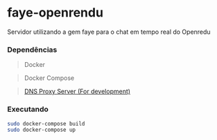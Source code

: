 # faye-openrendu
Servidor utilizando a gem faye para o chat em tempo real do Openredu

### Dependências
> Docker

> Docker Compose

> [DNS Proxy Server (For development)](https://github.com/mageddo/dns-proxy-server)

### Executando
```bash
sudo docker-compose build
sudo docker-compose up
```
